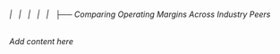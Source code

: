 ###### |   |   |   |   |   ├── Comparing Operating Margins Across Industry Peers

*Add content here*